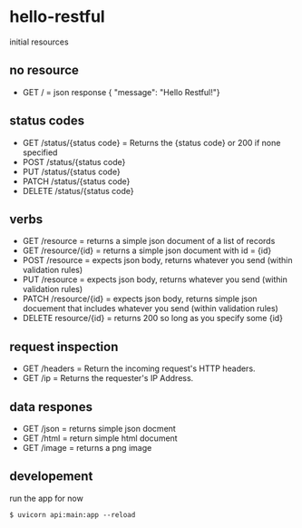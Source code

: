 # hello-restful

initial resources
## no resource
* GET / = json response { "message": "Hello Restful!"}

## status codes
* GET /status/{status code} = Returns the {status code} or 200 if none specified
* POST /status/{status code}
* PUT /status/{status code}
* PATCH /status/{status code}
* DELETE /status/{status code}




## verbs
* GET /resource = returns a simple json document of a list of records
* GET /resource/{id} = returns a simple json document with id = {id}
* POST /resource = expects json body, returns whatever you send (within validation rules)
* PUT /resource = expects json body, returns whatever you send (within validation rules)
* PATCH /resource/{id} = expects json body, returns simple json docuement that includes whatever you send (within validation rules)
* DELETE resource/{id} = returns 200 so long as you specify some {id} 

## request inspection
* GET /headers = Return the incoming request's HTTP headers.
* GET /ip = Returns the requester's IP Address.

## data respones
* GET /json = returns simple json docment
* GET /html = return simple html document
* GET /image = returns a png image


## developement

run the app for now
```
$ uvicorn api:main:app --reload